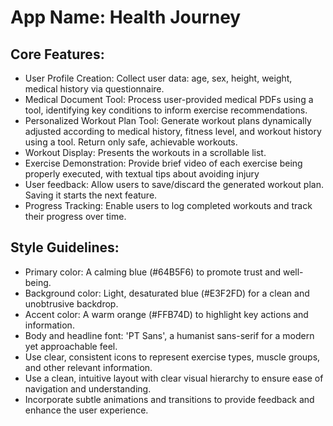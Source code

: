 # **App Name**: Health Journey

## Core Features:

- User Profile Creation: Collect user data: age, sex, height, weight, medical history via questionnaire.
- Medical Document Tool: Process user-provided medical PDFs using a tool, identifying key conditions to inform exercise recommendations.
- Personalized Workout Plan Tool: Generate workout plans dynamically adjusted according to medical history, fitness level, and workout history using a tool. Return only safe, achievable workouts.
- Workout Display: Presents the workouts in a scrollable list.
- Exercise Demonstration: Provide brief video of each exercise being properly executed, with textual tips about avoiding injury
- User feedback: Allow users to save/discard the generated workout plan. Saving it starts the next feature.
- Progress Tracking: Enable users to log completed workouts and track their progress over time.

## Style Guidelines:

- Primary color: A calming blue (#64B5F6) to promote trust and well-being.
- Background color: Light, desaturated blue (#E3F2FD) for a clean and unobtrusive backdrop.
- Accent color: A warm orange (#FFB74D) to highlight key actions and information.
- Body and headline font: 'PT Sans', a humanist sans-serif for a modern yet approachable feel.
- Use clear, consistent icons to represent exercise types, muscle groups, and other relevant information.
- Use a clean, intuitive layout with clear visual hierarchy to ensure ease of navigation and understanding.
- Incorporate subtle animations and transitions to provide feedback and enhance the user experience.